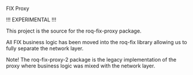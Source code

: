 FIX Proxy

!!! EXPERIMENTAL !!!

This project is the source for the roq-fix-proxy package.

All FIX business logic has been moved into the roq-fix library allowing us to fully separate the network layer.

Note! The roq-fix-proxy-2 package is the legacy implementation of the proxy where business logic was mixed with the network layer.

